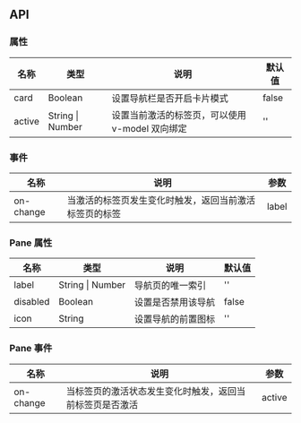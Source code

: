 ## API

### 属性

| 名称   | 类型             | 说明                                            | 默认值 |
| ------ | ---------------- | ----------------------------------------------- | ------ |
| card   | Boolean          | 设置导航栏是否开启卡片模式                      | false  |
| active | String \| Number | 设置当前激活的标签页，可以使用 v-model 双向绑定 | ''     |

### 事件

| 名称      | 说明                                                   | 参数  |
| --------- | ------------------------------------------------------ | ----- |
| on-change | 当激活的标签页发生变化时触发，返回当前激活标签页的标签 | label |

### Pane 属性

| 名称     | 类型             | 说明               | 默认值 |
| -------- | ---------------- | ------------------ | ------ |
| label    | String \| Number | 导航页的唯一索引   | ''     |
| disabled | Boolean          | 设置是否禁用该导航 | false  |
| icon     | String           | 设置导航的前置图标 | ''     |

### Pane 事件

| 名称      | 说明                                                     | 参数   |
| --------- | -------------------------------------------------------- | ------ |
| on-change | 当标签页的激活状态发生变化时触发，返回当前标签页是否激活 | active |
